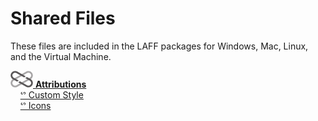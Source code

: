 Shared Files
======

These files are included in the LAFF packages for Windows, Mac, Linux, and the Virtual Machine.

<a href="http://www.curatorscode.org" target="_blank"> <img src="icons/badges/dark-2.png"/> <strong>Attributions</strong> </a>  
&nbsp;&nbsp;&nbsp;&nbsp;[&#x1525; Custom Style](https://github.com/CamDavidsonPilon/Probabilistic-Programming-and-Bayesian-Methods-for-Hackers/blob/master/styles/custom.css)  
&nbsp;&nbsp;&nbsp;&nbsp;[&#x1525; Icons](http://iconverticons.com/online)
